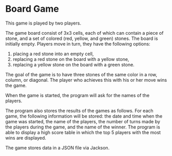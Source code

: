 # Board Game

This game is played by two players.

The game board consist of 3x3 cells, each of which can contain a piece of stone, and a set of colored (red, yellow, and green) stones. 
The board is initially empty. Players move in turn, they have the following options:

1. placing a red stone into an empty cell,
2. replacing a red stone on the board with a yellow stone,
3. replacing a yellow stone on the board with a green stone.

The goal of the game is to have three stones of the same color in a row, column, or diagonal. The player who achieves this with his or her move wins the game.

When the game is started, the program will ask for the names of the players.

The program also stores the results of the games as follows. For each game, 
the following information will be stored: the date and time when the game was started, 
the name of the players, the number of turns made by the players during the game, 
and the name of the winner. The program is able to display a high score table in which the top 5 players with the most wins are displayed.

The game stores data in a JSON file via Jackson.
